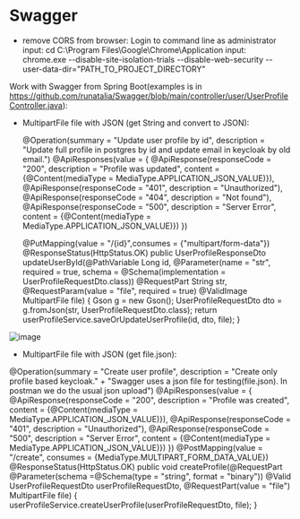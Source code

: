 # Swagger
- remove CORS from browser:
Login to command line as administrator
input:   cd C:\Program Files\Google\Chrome\Application
input:   chrome.exe  --disable-site-isolation-trials --disable-web-security --user-data-dir="PATH_TO_PROJECT_DIRECTORY"

Work with Swagger from Spring Boot(examples is in https://github.com/runatalia/Swagger/blob/main/controller/user/UserProfileController.java):

- MultipartFile file with JSON (get String and convert to JSON):

    @Operation(summary = "Update user profile by id", description = "Update full profile in postgres by id and update email in keycloak by old email.")
    @ApiResponses(value = {
            @ApiResponse(responseCode = "200", description = "Profile was updated",
                    content = {@Content(mediaType = MediaType.APPLICATION_JSON_VALUE)}),
            @ApiResponse(responseCode = "401", description = "Unauthorized"),
            @ApiResponse(responseCode = "404", description = "Not found"),
            @ApiResponse(responseCode = "500", description = "Server Error",
                    content = {@Content(mediaType = MediaType.APPLICATION_JSON_VALUE)})
    })
    
    @PutMapping(value = "/{id}",consumes = {"multipart/form-data"})
    @ResponseStatus(HttpStatus.OK)
    public UserProfileResponseDto updateUserById(@PathVariable Long id,
                                               @Parameter(name = "str", required = true, schema = @Schema(implementation = UserProfileRequestDto.class)) @RequestPart String str,
                                               @RequestParam(value = "file", required = true)   @ValidImage MultipartFile file) {
        Gson g = new Gson();
        UserProfileRequestDto dto = g.fromJson(str, UserProfileRequestDto.class);
        return userProfileService.saveOrUpdateUserProfile(id, dto, file);
    }
    
![image](https://user-images.githubusercontent.com/48579306/236304825-ffe6e5c9-3e9f-4ed4-a2aa-edd29fc49da9.png)



- MultipartFile file with JSON (get file.json):

 @Operation(summary = "Create user profile", description = "Create only profile based keycloak." +
            "Swagger uses a json file for testing(file.json). In postman we do the usual json upload")
    @ApiResponses(value = {
            @ApiResponse(responseCode = "200", description = "Profile was created",
                    content = {@Content(mediaType = MediaType.APPLICATION_JSON_VALUE)}),
            @ApiResponse(responseCode = "401", description = "Unauthorized"),
            @ApiResponse(responseCode = "500", description = "Server Error",
                    content = {@Content(mediaType = MediaType.APPLICATION_JSON_VALUE)})
    })
    @PostMapping(value = "/create", consumes = {MediaType.MULTIPART_FORM_DATA_VALUE})
    @ResponseStatus(HttpStatus.OK)
    public void createProfile(@RequestPart  @Parameter(schema =@Schema(type = "string", format = "binary"))
                                  @Valid UserProfileRequestDto userProfileRequestDto,
                              @RequestPart(value = "file") MultipartFile file) {
        userProfileService.createUserProfile(userProfileRequestDto, file);
    }
    
   



